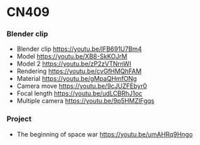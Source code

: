 # CN409

### Blender clip
*  Blender clip https://youtu.be/lFB691U7Bm4
* Model https://youtu.be/XB8-SkKOJrM
* Model 2 https://youtu.be/zP2zVTNrnWI
* Rendering https://youtu.be/cvGfHMQhFAM
*  Material https://youtu.be/gMpaQHmfONg
*  Camera move https://youtu.be/9cJUZFEbyr0
*  Focal length https://youtu.be/udLCBRhJ1oc
* Multiple camera https://youtu.be/9p5HMZIFgqs

### Project
* The beginning of space war https://youtu.be/umAHRq9Hngo

